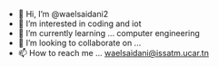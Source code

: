 - 👋 Hi, I’m @waelsaidani2
- 👀 I’m interested in coding and iot
- 🌱 I’m currently learning ... computer engineering 
- 💞️ I’m looking to collaborate on ...
- 📫 How to reach me ... waelsaidani@issatm.ucar.tn

<!---
waelsaidani2/waelsaidani2 is a ✨ special ✨ repository because its `README.md` (this file) appears on your GitHub profile.
You can click the Preview link to take a look at your changes.
--->
